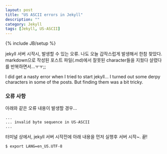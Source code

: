 ```yaml
---
layout: post
title: "US ASCII errors in Jekyll"
description: ""
category: Jekyll
tags: [Jekyll, US-ASCII]
---
```

{% include JB/setup %}

jekyll 서버 시작시, 발생할 수 있는 오류.
나도 오늘 갑작스럽게 발생해서 한참 찾았다.
markdown으로 작성된 포스트 파일(.md)에서 잘못된 character들을 지웠다 살렸다를
반복하면서...ㅜㅜ;;

I did get a nasty error when I tried to start jekyll...
I turned out some derpy characters in some of the posts.
But finding them was a bit tricky.

### 오류 사항

아래와 같은 오류 내용이 발생할 경우...

    ...
    ... invalid byte sequence in US-ASCII
    ...

터미널 상에서, jekyll 서버 시작전에 아래 내용을 먼저 실행후 서버 시작~. 끝!

    $ export LANG=en_US.UTF-8
    
